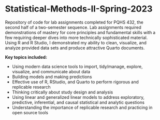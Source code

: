 # Statistical-Methods-II-Spring-2023
Repository of code for lab assignments completed for PQHS 432, the second half of a two-semester sequence. Lab assignments required demonstrations of mastery for core principles and fundamental skills with a few requiring deeper dives into more technically sophisticated material. Using R and R Studio, I demonstrated my ability to clean, visualize, and analyze provided data sets and produce attractive Quarto documents.

**Key topics included:**
-  Using modern data science tools to import, tidy/manage, explore, visualize, and communicate about data
-  Building models and making predictions
-  Effective use of R, RStudio, and Quarto to perform rigorous and replicable research
-  Thinking critically about study design and analysis
-  Using linear and generalized linear models to address exploratory, predictive, inferential, and causal statistical and analytic questions
-  Understanding the importance of replicable research and practicing in open source tools
